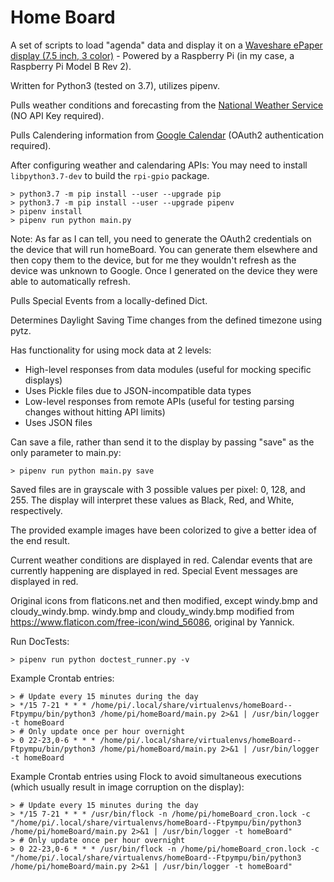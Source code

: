 # Home Board

A set of scripts to load "agenda" data and display it on a [Waveshare ePaper display (7.5 inch, 3 color)](https://www.waveshare.com/product/7.5inch-e-paper-hat-b.htm) -
Powered by a Raspberry Pi (in my case, a Raspberry Pi Model B Rev 2).

Written for Python3 (tested on 3.7), utilizes pipenv.

Pulls weather conditions and forecasting from the [National Weather Service](https://www.weather.gov/documentation/services-web-api) (NO API Key required).

Pulls Calendering information from [Google Calendar](https://developers.google.com/google-apps/calendar/) (OAuth2 authentication required).

After configuring weather and calendaring APIs:
You may need to install `libpython3.7-dev` to build the `rpi-gpio` package.

    > python3.7 -m pip install --user --upgrade pip
    > python3.7 -m pip install --user --upgrade pipenv
    > pipenv install
    > pipenv run python main.py

Note: As far as I can tell, you need to generate the OAuth2 credentials on the device that will run homeBoard.  You can generate them elsewhere and then copy them to the device, but for me they wouldn't refresh as the device was unknown to Google.  Once I generated on the device they were able to automatically refresh.

Pulls Special Events from a locally-defined Dict.

Determines Daylight Saving Time changes from the defined timezone using pytz.

Has functionality for using mock data at 2 levels:
 - High-level responses from data modules (useful for mocking specific displays)
  - Uses Pickle files due to JSON-incompatible data types
 - Low-level responses from remote APIs (useful for testing parsing changes without hitting API limits)
  - Uses JSON files

Can save a file, rather than send it to the display by passing "save" as the only parameter to main.py:

    > pipenv run python main.py save

Saved files are in grayscale with 3 possible values per pixel: 0, 128, and 255.  The display will interpret these values as Black, Red, and White, respectively.

The provided example images have been colorized to give a better idea of the end result.

Current weather conditions are displayed in red.
Calendar events that are currently happening are displayed in red.
Special Event messages are displayed in red.

Original icons from flaticons.net and then modified, except windy.bmp and cloudy_windy.bmp.
windy.bmp and cloudy_windy.bmp modified from https://www.flaticon.com/free-icon/wind_56086, original by Yannick.

Run DocTests:

    > pipenv run python doctest_runner.py -v

Example Crontab entries:

    > # Update every 15 minutes during the day
    > */15 7-21 * * * /home/pi/.local/share/virtualenvs/homeBoard--Ftpympu/bin/python3 /home/pi/homeBoard/main.py 2>&1 | /usr/bin/logger -t homeBoard
    > # Only update once per hour overnight
    > 0 22-23,0-6 * * * /home/pi/.local/share/virtualenvs/homeBoard--Ftpympu/bin/python3 /home/pi/homeBoard/main.py 2>&1 | /usr/bin/logger -t homeBoard

Example Crontab entries using Flock to avoid simultaneous executions (which usually result in image corruption on the display):

    > # Update every 15 minutes during the day
    > */15 7-21 * * * /usr/bin/flock -n /home/pi/homeBoard_cron.lock -c "/home/pi/.local/share/virtualenvs/homeBoard--Ftpympu/bin/python3 /home/pi/homeBoard/main.py 2>&1 | /usr/bin/logger -t homeBoard"
    > # Only update once per hour overnight
    > 0 22-23,0-6 * * * /usr/bin/flock -n /home/pi/homeBoard_cron.lock -c "/home/pi/.local/share/virtualenvs/homeBoard--Ftpympu/bin/python3 /home/pi/homeBoard/main.py 2>&1 | /usr/bin/logger -t homeBoard"
